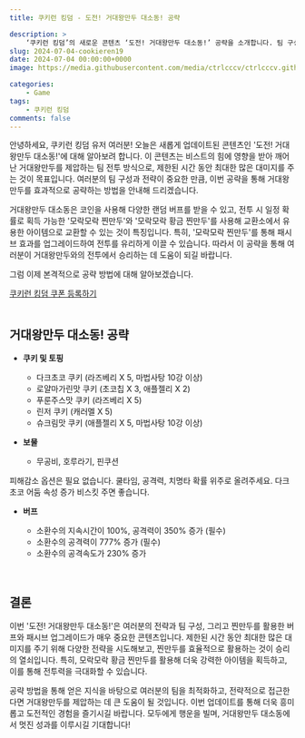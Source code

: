 ```yaml
---
title: 쿠키런 킹덤 - 도전! 거대왕만두 대소동! 공략

description: >  
    ‘쿠키런 킹덤’의 새로운 콘텐츠 ‘도전! 거대왕만두 대소동!’ 공략을 소개합니다. 팀 구성과 전략이 중요한 이 전투에서 최적의 쿠키와 토핑, 버프 활용법을 안내해 드립니다. 
slug: 2024-07-04-cookieren19
date: 2024-07-04 00:00:00+0000
image: https://media.githubusercontent.com/media/ctrlcccv/ctrlcccv.github.io/master/assets/img/post/2024-07-04-cookieren19.webp

categories:
    - Game
tags:
    - 쿠키런 킹덤
comments: false
---
```

안녕하세요, 쿠키런 킹덤 유저 여러분! 오늘은 새롭게 업데이트된 콘텐츠인 '도전! 거대왕만두 대소동!'에 대해 알아보려 합니다. 이 콘텐츠는 비스트의 힘에 영향을 받아 깨어난 거대왕만두를 제압하는 팀 전투 방식으로, 제한된 시간 동안 최대한 많은 대미지를 주는 것이 목표입니다. 여러분의 팀 구성과 전략이 중요한 만큼, 이번 공략을 통해 거대왕만두를 효과적으로 공략하는 방법을 안내해 드리겠습니다.  

거대왕만두 대소동은 코인을 사용해 다양한 랜덤 버프를 받을 수 있고, 전투 시 일정 확률로 획득 가능한 '모락모락 찐만두'와 '모락모락 황금 찐만두'를 사용해 교환소에서 유용한 아이템으로 교환할 수 있는 것이 특징입니다. 특히, '모락모락 찐만두'를 통해 패시브 효과를 업그레이드하여 전투를 유리하게 이끌 수 있습니다. 따라서 이 공략을 통해 여러분이 거대왕만두와의 전투에서 승리하는 데 도움이 되길 바랍니다.  

그럼 이제 본격적으로 공략 방법에 대해 알아보겠습니다.  

<div class="btn_wrap">
    <a href="https://www.sk2gacha.com/ckk/coupon/">쿠키런 킹덤 쿠폰 등록하기</a>
</div>

<br>

## 거대왕만두 대소동! 공략

* **쿠키 및 토핑**
  * 다크초코 쿠키 (라즈베리 X 5, 마법사탕 10강 이상)
  * 로얄마가린맛 쿠키 (초코칩 X 3, 애플젤리 X 2)
  * 푸룬주스맛 쿠키 (라즈베리 X 5)
  * 린저 쿠키 (캐러멜 X 5)
  * 슈크림맛 쿠키 (애플젤리 X 5, 마법사탕 10강 이상)

* **보물**  
  * 무공비, 호루라기, 핀쿠션  

피해감소 옵션은 필요 없습니다. 쿨타임, 공격력, 치명타 확률 위주로 올려주세요. 다크 초코 어둠 속성 증가 비스킷 주면 좋습니다.  

* **버프**  

  * 소환수의 지속시간이 100%, 공격력이 350% 증가 (필수)
  * 소환수의 공격력이 777% 증가 (필수)
  * 소환수의 공격속도가 230% 증가   
<br>

## 결론
이번 '도전! 거대왕만두 대소동!'은 여러분의 전략과 팀 구성, 그리고 찐만두를 활용한 버프와 패시브 업그레이드가 매우 중요한 콘텐츠입니다. 제한된 시간 동안 최대한 많은 대미지를 주기 위해 다양한 전략을 시도해보고, 찐만두를 효율적으로 활용하는 것이 승리의 열쇠입니다. 특히, 모락모락 황금 찐만두를 활용해 더욱 강력한 아이템을 획득하고, 이를 통해 전투력을 극대화할 수 있습니다.  

공략 방법을 통해 얻은 지식을 바탕으로 여러분의 팀을 최적화하고, 전략적으로 접근한다면 거대왕만두를 제압하는 데 큰 도움이 될 것입니다. 이번 업데이트를 통해 더욱 흥미롭고 도전적인 경험을 즐기시길 바랍니다. 모두에게 행운을 빌며, 거대왕만두 대소동에서 멋진 성과를 이루시길 기대합니다!   